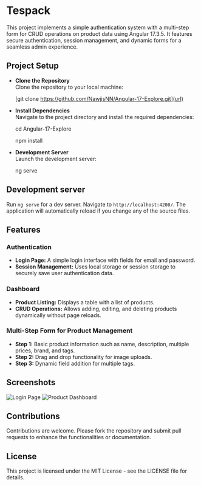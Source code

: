 # Tespack

This project implements a simple authentication system with a multi-step form for CRUD operations on product data using Angular 17.3.5. It features secure authentication, session management, and dynamic forms for a seamless admin experience.

## Project Setup

- **Clone the Repository**  
   Clone the repository to your local machine:
  
   [git clone https://github.com/NawjisNN/Angular-17-Explore.git](url)
- **Install Dependencies**  
   Navigate to the project directory and install the required dependencies:
  
   cd Angular-17-Explore
  
   npm install
- **Development Server**  
   Launch the development server:
  
   ng serve


## Development server

Run `ng serve` for a dev server. Navigate to `http://localhost:4200/`. The application will automatically reload if you change any of the source files.

## Features

### Authentication
- **Login Page:** A simple login interface with fields for email and password.
- **Session Management:** Uses local storage or session storage to securely save user authentication data.

### Dashboard
- **Product Listing:** Displays a table with a list of products.
- **CRUD Operations:** Allows adding, editing, and deleting products dynamically without page reloads.

### Multi-Step Form for Product Management
- **Step 1:** Basic product information such as name, description, multiple prices, brand, and tags.
- **Step 2:** Drag and drop functionality for image uploads.
- **Step 3:** Dynamic field addition for multiple tags.

## Screenshots

![Login Page](https://github.com/NawjisNN/Angular-17-Explore/assets/119839484/2bdbeb4c-5806-44cb-a6f9-54ae9deb9639)
![Product Dashboard](https://github.com/NawjisNN/Angular-17-Explore/assets/119839484/431fdcd9-f110-418d-ac60-d68088d74cce)

## Contributions

Contributions are welcome. Please fork the repository and submit pull requests to enhance the functionalities or documentation.

## License

This project is licensed under the MIT License - see the LICENSE file for details.
